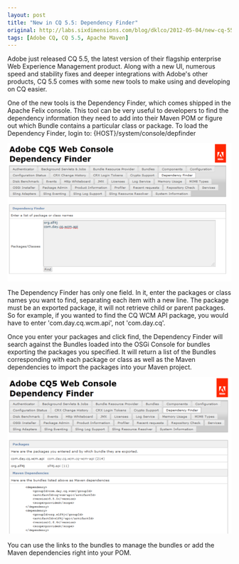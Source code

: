 ```yaml
---
layout: post
title: "New in CQ 5.5: Dependency Finder"
original: http://labs.sixdimensions.com/blog/dklco/2012-05-04/new-cq-55-dependency-finder
tags: [Adobe CQ, CQ 5.5, Apache Maven]
---
```


Adobe just released CQ 5.5, the latest version of their flagship enterprise Web Experience Management product.  Along with a new UI, numerous speed and stability fixes and deeper integrations with Adobe's other products, CQ 5.5 comes with some new tools to make using and developing on CQ easier.

One of the new tools is the Dependency Finder, which comes shipped in the Apache Felix console.  This tool can be very useful to developers to find the dependency information they need to add into their Maven POM or figure out which Bundle contains a particular class or package.  To load the Dependency Finder, login to: {HOST}/system/console/depfinder


![Screenshot of the Dependency Finder][1]

The Dependency Finder has only one field.  In it, enter the packages or class names you want to find, separating each item with a new line.  The package must be an exported package, it will not retrieve child or parent packages.  So for example, if you wanted to find the CQ WCM API package, you would have to enter 'com.day.cq.wcm.api', not 'com.day.cq'.

Once you enter your packages and click find, the Dependency Finder will search against the Bundles loaded into the OSGi Console for bundles exporting the packages you specified.  It will return a list of the Bundles corresponding with each package or class as well as the Maven dependencies to import the packages into your Maven project.

![Screenshot of the Dependency Finder Results][2]

You can use the links to the bundles to manage the bundles or add the Maven dependencies right into your POM.

 [1]: /images/posts/2012-05-04-new-cq-55-dependency-finder/DependencyFinder.png "Screenshot of the Dependency Finder"
 [2]: /images/posts/2012-05-04-new-cq-55-dependency-finder/DependencyFinderResults.png "Screenshot of the Dependency Finder Results"  